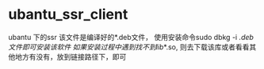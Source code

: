# ubantu_ssr_client
ubantu 下的ssr
该文件是编译好的*.deb文件， 使用安装命令sudo dbkg -i *.deb 文件即可安装该软件
如果安装过程中遇到找不到lib**.so, 则去下载该库或者看看其他地方有没有，放到链接路径下，即可
